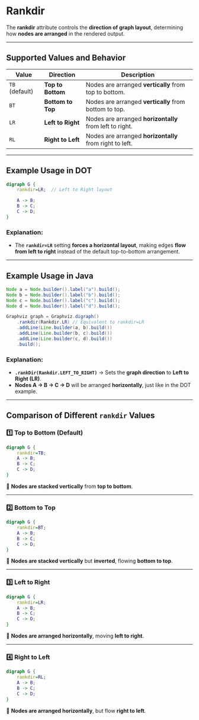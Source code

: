 # Rankdir

The **rankdir** attribute controls the **direction of graph layout**, determining how **nodes are arranged** in the rendered output.

------

## **Supported Values and Behavior**

| **Value**      | **Direction**     | **Description**                                         |
| -------------- | ----------------- | ------------------------------------------------------- |
| `TB` (default) | **Top to Bottom** | Nodes are arranged **vertically** from top to bottom.   |
| `BT`           | **Bottom to Top** | Nodes are arranged **vertically** from bottom to top.   |
| `LR`           | **Left to Right** | Nodes are arranged **horizontally** from left to right. |
| `RL`           | **Right to Left** | Nodes are arranged **horizontally** from right to left. |

------

## **Example Usage in DOT**

```dot
digraph G {
    rankdir=LR;  // Left to Right layout

    A -> B;
    B -> C;
    C -> D;
}
```

### **Explanation**:

- The **`rankdir=LR`** setting **forces a horizontal layout**, making edges **flow from left to right** instead of the default top-to-bottom arrangement.

------

## **Example Usage in Java**

```java
Node a = Node.builder().label("a").build();
Node b = Node.builder().label("b").build();
Node c = Node.builder().label("c").build();
Node d = Node.builder().label("d").build();

Graphviz graph = Graphviz.digraph()
    .rankdir(Rankdir.LR) // Equivalent to rankdir=LR
    .addLine(Line.builder(a, b).build())
    .addLine(Line.builder(b, c).build())
    .addLine(Line.builder(c, d).build())
    .build();
```

### **Explanation**:

- **`.rankDir(Rankdir.LEFT_TO_RIGHT)`** → Sets the **graph direction** to **Left to Right (LR)**.
- **Nodes A → B → C → D** will be arranged **horizontally**, just like in the DOT example.

------

## **Comparison of Different `rankdir` Values**

### **1️⃣ Top to Bottom (Default)**

```dot
digraph G {
    rankdir=TB;  
    A -> B;
    B -> C;
    C -> D;
}
```

🔹 **Nodes are stacked vertically** from **top to bottom**.

------

### **2️⃣ Bottom to Top**

```dot
digraph G {
    rankdir=BT;  
    A -> B;
    B -> C;
    C -> D;
}
```

🔹 **Nodes are stacked vertically** but **inverted**, flowing **bottom to top**.

------

### **3️⃣ Left to Right**

```dot
digraph G {
    rankdir=LR;  
    A -> B;
    B -> C;
    C -> D;
}
```

🔹 **Nodes are arranged horizontally**, moving **left to right**.

------

### **4️⃣ Right to Left**

```dot
digraph G {
    rankdir=RL;  
    A -> B;
    B -> C;
    C -> D;
}
```

🔹 **Nodes are arranged horizontally**, but flow **right to left**.

